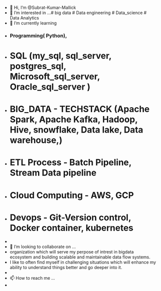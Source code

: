 - 👋 Hi, I’m @Subrat-Kumar-Mallick
- 👀 I’m interested in ...# big data  # Data engineering # Data_science # Data Analytics
- 🌱 I’m currently learning   
-    ### Programming( Python), 
-    # SQL (my_sql, sql_server, postgres_sql, Microsoft_sql_server, Oracle_sql_server )
-    # BIG_DATA - TECHSTACK (Apache Spark, Apache Kafka, Hadoop, Hive, snowflake, Data lake, Data warehouse,)
-    # ETL Process - Batch Pipeline, Stream Data pipeline
-    # Cloud Computing - AWS, GCP
-    # Devops - Git-Version control, Docker container, kubernetes
-                           
- 💞️ I’m looking to collaborate on ...
-    organization which will serve my perpose of intrest in bigdata ecosystem and building scalable and maintainable data flow systems.
-    I like to often find myself in challenging situations which will enhance my ability to understand things better and go deeper into                                        it. 
-
-  📫 How to reach me ...
-  

<!---
Subrat-Mallick/Subrat-Mallick is a ✨ special ✨ repository because its `README.md` (this file) appears on your GitHub profile.
You can click the Preview link to take a look at your changes.
--->
